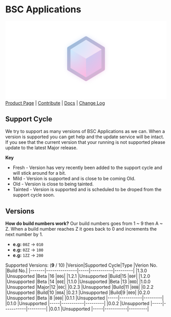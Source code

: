 # BSC Applications
![BSC Applications Logo](https://github.com/BitSoftwareCo/BSC-Applications/raw/main/BSC%20Applications/Assets/SplashScreen.scale-200.png)
[Product Page](https://bitsoftwareco.github.io) | [Contribute](https://github.com/BitSoftwareCo/BSC-Applications/blob/main/contribute.md#contribute-to-bsc-applications) | [Docs](https://bitsoftwareco.github.io/docs/BSC-Applications.html) | [Change Log](https://bitsoftwareco.github.io/changelog/BSC-Applications.html)

## Support Cycle
We try to support as many versions of BSC Applications as we can. When a version is supported you can get help and the update service will be intact. If you see that the current version that your running is not supported please update to the latest Major release.

**Key**
- Fresh - Version has very recently been added to the support cycle and will stick around for a bit.
- Mild - Version is supported and is close to be coming Old.
- Old - Version is close to being tainted.
- Tainted - Version is supported and is scheduled to be droped from the support cycle soon.

## Versions
**How do build numbers work?**
Our build numbers goes from 1 ~ 9 then A ~ Z. When a build number reaches Z it goes back to 0 and increments the next number by 1.
- **e.g:** ```00Z``` -> ```010```
- **e.g:** ```0ZZ``` -> ```100```
- **e.g:** ```1ZZ``` -> ```200```

Supported Versions: (**9** / 10)
|Version|Supported Cycle|Type |Verion No. |Build No.|
|-------|---------------|-----|-----------|---------|
|1.3.0  |Unsupported    |Beta |16         |```00G```|
|1.2.1  |Unsupported    |Build|15         |```00F```|
|1.2.0  |Unsupported    |Beta |14         |```00E```|
|1.1.0  |Unsupported    |Beta |13         |```00D```|
|1.0.0  |Unsupported    |Major|12         |```00C```|
|0.2.3  |Unsupported    |Build|11         |```00B```|
|0.2.2  |Unsupported    |Build|10         |```00A```|
|0.2.1  |Unsupported    |Build|9          |```009```|
|0.2.0  |Unsupported    |Beta |8          |```008```|
|0.1.1  |Unsupported    |-----|-----------|---------|
|0.1.0  |Unsupported    |-----|-----------|---------|
|0.0.2  |Unsupported    |-----|-----------|---------|
|0.0.1  |Unsupported    |-----|-----------|---------|
